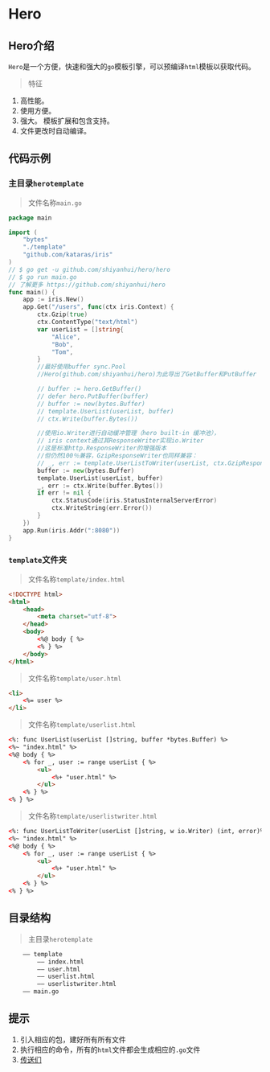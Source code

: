 # Hero
## Hero介绍
`Hero`是一个方便，快速和强大的`go`模板引擎，可以预编译`html`模板以获取代码。 
> 特征
1. 高性能。
2. 使用方便。
3. 强大。 模板扩展和包含支持。
4. 文件更改时自动编译。
## 代码示例
### 主目录`herotemplate`
> 文件名称`main.go`
```go
package main

import (
	"bytes"
	"./template"
	"github.com/kataras/iris"
)
// $ go get -u github.com/shiyanhui/hero/hero
// $ go run main.go
// 了解更多 https://github.com/shiyanhui/hero
func main() {
	app := iris.New()
	app.Get("/users", func(ctx iris.Context) {
		ctx.Gzip(true)
		ctx.ContentType("text/html")
		var userList = []string{
			"Alice",
			"Bob",
			"Tom",
		}
		//最好使用buffer sync.Pool
		//Hero(github.com/shiyanhui/hero)为此导出了GetBuffer和PutBuffer

		// buffer := hero.GetBuffer()
		// defer hero.PutBuffer(buffer)
		// buffer := new(bytes.Buffer)
		// template.UserList(userList, buffer)
		// ctx.Write(buffer.Bytes())

		//使用io.Writer进行自动缓冲管理（hero built-in 缓冲池），
		// iris context通过其ResponseWriter实现io.Writer
		//这是标准http.ResponseWriter的增强版本
		//但仍然100％兼容，GzipResponseWriter也同样兼容：
		// _, err := template.UserListToWriter(userList, ctx.GzipResponseWriter())
		buffer := new(bytes.Buffer)
		template.UserList(userList, buffer)
		_, err := ctx.Write(buffer.Bytes())
		if err != nil {
			ctx.StatusCode(iris.StatusInternalServerError)
			ctx.WriteString(err.Error())
		}
	})
	app.Run(iris.Addr(":8080"))
}
```
### `template`文件夹
> 文件名称`template/index.html`
```html
<!DOCTYPE html>
<html>
    <head>
        <meta charset="utf-8">
    </head>
    <body>
        <%@ body { %>
        <% } %>
    </body>
</html>
```
> 文件名称`template/user.html`
```html
<li>
    <%= user %>
</li>
```
> 文件名称`template/userlist.html`
```html
<%: func UserList(userList []string, buffer *bytes.Buffer) %>
<%~ "index.html" %>
<%@ body { %>
    <% for _, user := range userList { %>
        <ul>
            <%+ "user.html" %>
        </ul>
    <% } %>
<% } %>
```
> 文件名称`template/userlistwriter.html`
```html
<%: func UserListToWriter(userList []string, w io.Writer) (int, error)%>
<%~ "index.html" %>
<%@ body { %>
    <% for _, user := range userList { %>
        <ul>
            <%+ "user.html" %>
        </ul>
    <% } %>
<% } %>
```
## 目录结构
> 主目录`herotemplate`
```html
    —— template
        —— index.html
        —— user.html
        —— userlist.html
        —— userlistwriter.html
    —— main.go
```
## 提示
1. 引入相应的包，建好所有所有文件
2. 执行相应的命令，所有的`html`文件都会生成相应的`.go`文件
3. [传送们](https://github.com/shiyanhui/hero)